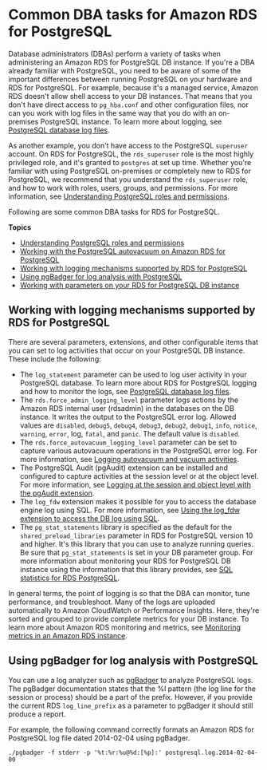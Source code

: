 # Common DBA tasks for Amazon RDS for PostgreSQL<a name="Appendix.PostgreSQL.CommonDBATasks"></a>

Database administrators \(DBAs\) perform a variety of tasks when administering an Amazon RDS for PostgreSQL DB instance\. If you're a DBA already familiar with PostgreSQL, you need to be aware of some of the important differences between running PostgreSQL on your hardware and RDS for PostgreSQL\. For example, because it's a managed service, Amazon RDS doesn't allow shell access to your DB instances\. That means that you don't have direct access to `pg_hba.conf` and other configuration files, nor can you work with log files in the same way that you do with an on\-premises PostgreSQL instance\. To learn more about logging, see [PostgreSQL database log files](USER_LogAccess.Concepts.PostgreSQL.md)\.

As another example, you don't have access to the PostgreSQL `superuser` account\. On RDS for PostgreSQL, the `rds_superuser` role is the most highly privileged role, and it's granted to `postgres` at set up time\. Whether you're familiar with using PostgreSQL on\-premises or completely new to RDS for PostgreSQL, we recommend that you understand the `rds_superuser` role, and how to work with roles, users, groups, and permissions\. For more information, see [Understanding PostgreSQL roles and permissions](Appendix.PostgreSQL.CommonDBATasks.Roles.md)\.

Following are some common DBA tasks for RDS for PostgreSQL\.

**Topics**
+ [Understanding PostgreSQL roles and permissions](Appendix.PostgreSQL.CommonDBATasks.Roles.md)
+ [Working with the PostgreSQL autovacuum on Amazon RDS for PostgreSQL](Appendix.PostgreSQL.CommonDBATasks.Autovacuum.md)
+ [Working with logging mechanisms supported by RDS for PostgreSQL](#Appendix.PostgreSQL.CommonDBATasks.Auditing)
+ [Using pgBadger for log analysis with PostgreSQL](#Appendix.PostgreSQL.CommonDBATasks.Badger)
+ [Working with parameters on your RDS for PostgreSQL DB instance](Appendix.PostgreSQL.CommonDBATasks.Parameters.md)

## Working with logging mechanisms supported by RDS for PostgreSQL<a name="Appendix.PostgreSQL.CommonDBATasks.Auditing"></a>

There are several parameters, extensions, and other configurable items that you can set to log activities that occur on your PostgreSQL DB instance\. These include the following:
+ The `log_statement` parameter can be used to log user activity in your PostgreSQL database\. To learn more about RDS for PostgreSQL logging and how to monitor the logs, see [PostgreSQL database log files](USER_LogAccess.Concepts.PostgreSQL.md)\.
+ The `rds.force_admin_logging_level` parameter logs actions by the Amazon RDS internal user \(rdsadmin\) in the databases on the DB instance\. It writes the output to the PostgreSQL error log\. Allowed values are `disabled`, `debug5`, `debug4`, `debug3`, `debug2`, `debug1`, `info`, `notice`, `warning`, `error`, log, `fatal`, and `panic`\. The default value is `disabled`\.
+ The `rds.force_autovacuum_logging_level` parameter can be set to capture various autovacuum operations in the PostgreSQL error log\. For more information, see [Logging autovacuum and vacuum activities](Appendix.PostgreSQL.CommonDBATasks.Autovacuum.md#Appendix.PostgreSQL.CommonDBATasks.Autovacuum.Logging)\. 
+ The PostgreSQL Audit \(pgAudit\) extension can be installed and configured to capture activities at the session level or at the object level\. For more information, see [Logging at the session and object level with the pgAudit extension](Appendix.PostgreSQL.CommonDBATasks.Extensions.md#Appendix.PostgreSQL.CommonDBATasks.pgaudit)\.
+ The `log_fdw` extension makes it possible for you to access the database engine log using SQL\. For more information, see [Using the log\_fdw extension to access the DB log using SQL](Appendix.PostgreSQL.CommonDBATasks.Extensions.foreign-data-wrappers.md#CHAP_PostgreSQL.Extensions.log_fdw)\.
+ The `pg_stat_statements` library is specified as the default for the `shared_preload_libraries` parameter in RDS for PostgreSQL version 10 and higher\. It's this library that you can use to analyze running queries\. Be sure that `pg_stat_statements` is set in your DB parameter group\. For more information about monitoring your RDS for PostgreSQL DB instance using the information that this library provides, see [SQL statistics for RDS PostgreSQL](USER_PerfInsights.UsingDashboard.AnalyzeDBLoad.AdditionalMetrics.PostgreSQL.md)\.

In general terms, the point of logging is so that the DBA can monitor, tune performance, and troubleshoot\. Many of the logs are uploaded automatically to Amazon CloudWatch or Performance Insights\. Here, they're sorted and grouped to provide complete metrics for your DB instance\. To learn more about Amazon RDS monitoring and metrics, see [Monitoring metrics in an Amazon RDS instance](CHAP_Monitoring.md)\. 

## Using pgBadger for log analysis with PostgreSQL<a name="Appendix.PostgreSQL.CommonDBATasks.Badger"></a>

You can use a log analyzer such as [pgBadger](http://dalibo.github.io/pgbadger/) to analyze PostgreSQL logs\. The pgBadger documentation states that the %l pattern \(the log line for the session or process\) should be a part of the prefix\. However, if you provide the current RDS `log_line_prefix` as a parameter to pgBadger it should still produce a report\.

For example, the following command correctly formats an Amazon RDS for PostgreSQL log file dated 2014\-02\-04 using pgBadger\.

```
./pgbadger -f stderr -p '%t:%r:%u@%d:[%p]:' postgresql.log.2014-02-04-00 
```